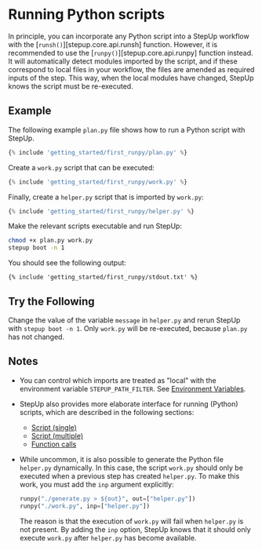 # Running Python scripts

In principle, you can incorporate any Python script into a StepUp workflow
with the [`runsh()`][stepup.core.api.runsh] function.
However, it is recommended to use the [`runpy()`][stepup.core.api.runpy] function instead.
It will automatically detect modules imported by the script,
and if these correspond to local files in your workflow,
the files are amended as required inputs of the step.
This way, when the local modules have changed, StepUp knows the script must be re-executed.

## Example

The following example `plan.py` file shows how to run a Python script with StepUp.

```python
{% include 'getting_started/first_runpy/plan.py' %}
```

Create a `work.py` script that can be executed:

```python
{% include 'getting_started/first_runpy/work.py' %}
```

Finally, create a `helper.py` script that is imported by `work.py`:

```python
{% include 'getting_started/first_runpy/helper.py' %}
```

Make the relevant scripts executable and run StepUp:

```bash
chmod +x plan.py work.py
stepup boot -n 1
```

You should see the following output:

```text
{% include 'getting_started/first_runpy/stdout.txt' %}
```

## Try the Following

Change the value of the variable `message` in `helper.py` and rerun StepUp with `stepup boot -n 1`.
Only `work.py` will be re-executed, because `plan.py` has not changed.

## Notes

- You can control which imports are treated as "local" with the environment variable
  `STEPUP_PATH_FILTER`. See [Environment Variables](../reference/environment_variables.md).

- StepUp also provides more elaborate interface for running (Python) scripts,
  which are described in the following sections:

    - [Script (single)](./script_single.md)
    - [Script (multiple)](./script_multiple.md)
    - [Function calls](./call.md)

- While uncommon, it is also possible to generate the Python file `helper.py` dynamically.
  In this case, the script `work.py` should only be executed when a previous step has created `helper.py`.
  To make this work, you must add the `inp` argument explicitly:

    ```python
    runpy("./generate.py > ${out}", out=["helper.py"])
    runpy("./work.py", inp=["helper.py"])
    ```

    The reason is that the execution of `work.py` will fail when `helper.py` is not present.
    By adding the `inp` option, StepUp knows that it should only execute `work.py`
    after `helper.py` has become available.
